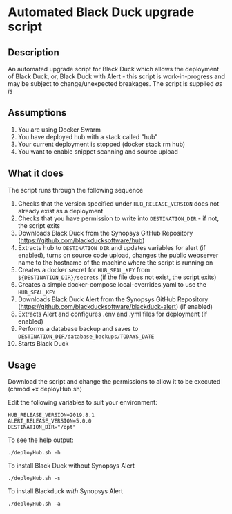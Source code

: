 # Automated Black Duck upgrade script

## Description

An automated upgrade script for Black Duck which allows the deployment of Black Duck, or, Black Duck with Alert - this script is work-in-progress and may be subject to change/unexpected breakages. The script is supplied *as is*

## Assumptions

1. You are using Docker Swarm
2. You have deployed hub with a stack called "hub"
3. Your current deployment is stopped (docker stack rm hub)
4. You want to enable snippet scanning and source upload

## What it does

The script runs through the following sequence

1. Checks that the version specified under ```HUB_RELEASE_VERSION``` does not already exist as a deployment
2. Checks that you have permission to write into ```DESTINATION_DIR``` - if not, the script exits
3. Downloads Black Duck from the Synopsys GitHub Repository (https://github.com/blackducksoftware/hub)
4. Extracts hub to ```DESTINATION_DIR``` and updates variables for alert (if enabled), turns on source code upload, changes the public webserver name to the hostname of the machine where the script is running on
5. Creates a docker secret for ```HUB_SEAL_KEY``` from ```${DESTINATION_DIR}/secrets``` (if the file does not exist, the script exits)
6. Creates a simple docker-compose.local-overrides.yaml to use the ```HUB_SEAL_KEY```
7. Downloads Black Duck Alert from the Synopsys GitHub Repository (https://github.com/blackducksoftware/blackduck-alert) (if enabled)
8. Extracts Alert and configures .env and .yml files for deployment (if enabled)
9. Performs a database backup and saves to ```DESTINATION_DIR/database_backups/TODAYS_DATE```
10. Starts Black Duck

## Usage

Download the script and change the permissions to allow it to be executed (chmod +x deployHub.sh)

Edit the following variables to suit your environment:

```
HUB_RELEASE_VERSION=2019.8.1
ALERT_RELEASE_VERSION=5.0.0
DESTINATION_DIR="/opt"
```

To see the help output:

``` ./deployHub.sh -h ```

To install Black Duck without Synopsys Alert

``` ./deployHub.sh -s ```

To install Blackduck *with* Synopsys Alert

``` ./deployHub.sh -a ```
